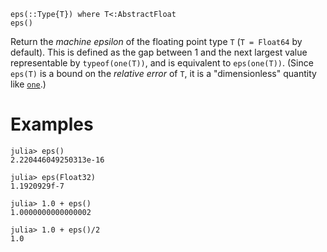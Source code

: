 ```
eps(::Type{T}) where T<:AbstractFloat
eps()
```

Return the *machine epsilon* of the floating point type `T` (`T = Float64` by default). This is defined as the gap between 1 and the next largest value representable by `typeof(one(T))`, and is equivalent to `eps(one(T))`.  (Since `eps(T)` is a bound on the *relative error* of `T`, it is a "dimensionless" quantity like [`one`](@ref).)

# Examples

```jldoctest
julia> eps()
2.220446049250313e-16

julia> eps(Float32)
1.1920929f-7

julia> 1.0 + eps()
1.0000000000000002

julia> 1.0 + eps()/2
1.0
```
